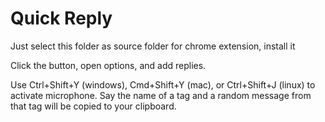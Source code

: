 # Quick Reply
Just select this folder as source folder for chrome extension, install it

Click the button, open options, and add replies.

Use Ctrl+Shift+Y (windows), Cmd+Shift+Y (mac), or Ctrl+Shift+J (linux) to activate microphone.
Say the name of a tag and a random message from that tag will be copied to your clipboard.
